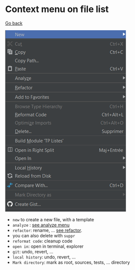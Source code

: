 # Context menu on file list

[Go back](interface.md)

![context-menu](context.png)

* ``new`` to create a new file, with a template
* ``analyze`` : [see analyze menu](menus/analyze.md)
* ``refactor``: rename, ... [see refactor](menus/refactor.md).
* you can also delete with ``suppr``
* ``reformat code``: cleanup code
* ``open in``: open in terminal, explorer
* ``git``: undo, revert, ...
* ``local history``: undo, revert, ...
* ``Mark directory``: mark as root, sources, tests, ... directory